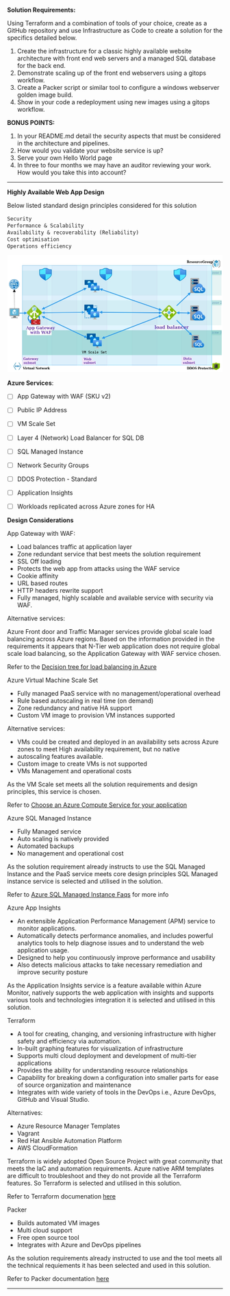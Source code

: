 **Solution Requirements:**

Using Terraform and a combination of tools of your choice, create as a GitHub repository and use Infrastructure as Code to create a solution for the specifics detailed below.

1. Create the infrastructure for a classic highly available website architecture with front end web servers and a managed SQL database for the back end.
2. Demonstrate scaling up of the front end webservers using a gitops workflow.
3. Create a Packer script or similar tool to configure a windows webserver golden image build.
4. Show in your code a redeployment using new images using a gitops workflow.

**BONUS POINTS:**
1. In your README.md detail the security aspects that must be considered in the architecture and pipelines.
2. How would you validate your website service is up?
3. Serve your own Hello World page
4. In three to four months we may have an auditor reviewing your work. How would you take this into account?
_______________________________________________________________________________________________________________________________________________________________________________

**Highly Available Web App Design**

Below listed standard design principles considered for this solution

```<language>
Security
Performance & Scalability
Availability & recoverability (Reliability)
Cost optimisation
Operations efficiency

```
![H L D6](HLD/HLD6.png)


**Azure Services**:

- [ ]  App Gateway with WAF (SKU v2)
- [ ]  Public IP Address
- [ ]  VM Scale Set
- [ ]  Layer 4 (Network) Load Balancer for SQL DB
- [ ]  SQL Managed Instance
- [ ]  Network Security Groups
- [ ]  DDOS Protection - Standard
- [ ]  Application Insights
- [ ]  Workloads replicated across Azure zones for HA


 **Design Considerations**

App Gateway with WAF:
- Load balances traffic at application layer
- Zone redundant service that best meets the solution requirement
- SSL Off loading
- Protects the web app from attacks using the WAF service
- Cookie affinity
- URL based routes
- HTTP headers rewrite support
- Fully managed, highly scalable and available service with security via WAF.

Alternative services:

Azure Front door and Traffic Manager services provide global scale load balancing across Azure regions.
Based on the information provided in the requirements it appears that N-Tier web application does not require global scale load balancing, so the Application Gateway with WAF service chosen.

Refer to the [Decision tree for load balancing in Azure ](https://docs.microsoft.com/en-us/azure/architecture/guide/technology-choices/load-balancing-overview#decision-tree-for-load-balancing-in-azure)

Azure Virtual Machine Scale Set

- Fully managed PaaS service with no management/operational overhead
- Rule based autoscaling in real time (on demand)
- Zone redundancy and native HA support
- Custom VM image to provision VM instances supported

Alternative services:

- VMs could be created and deployed in an availability sets across Azure zones to meet High availability requirement, but no native
- autoscaling features available.
- Custom image to create VMs is not supported
- VMs Management and operational costs

As the VM Scale set meets all the solution requirements and design principles, this service is chosen.

Refer to [Choose an Azure Compute Service for your application](https://docs.microsoft.com/en-us/azure/architecture/guide/technology-choices/compute-decision-tree#choose-a-candidate-service)

Azure SQL Managed Instance

- Fully Managed service
- Auto scaling is natively provided
- Automated backups
- No management and operational cost

As the solution requirement already instructs to use the SQL Managed Instance and the PaaS service meets core design principles
SQL Managed instance service is selected and utilised in the solution.

Refer to [Azure SQL Managed Instance Faqs](https://docs.microsoft.com/en-us/azure/azure-sql/managed-instance/frequently-asked-questions-faq) for more info 

Azure App Insights

- An extensible Application Performance Management (APM) service to monitor applications. 
- Automatically detects performance anomalies, and includes powerful analytics tools to help diagnose issues and to understand the web application usage. 
- Designed to help you continuously improve performance and usability
- Also detects malicious attacks to take necessary remediation and improve security posture

As the Application Insights service is a feature available within Azure Monitor, natively supports the web application with insights and
supports various tools and technologies integration it is selected and utilised in this solution.

Terraform

- A tool for creating, changing, and versioning infrastructure with higher safety and efficiency via automation.
- In-built graphing features for visualization of infrastructure
- Supports multi cloud deployment and development of multi-tier applications 
- Provides the ability for understanding resource relationships
- Capability for breaking down a configuration into smaller parts for ease of source organization and maintenance
- Integrates with wide variety of tools in the DevOps i.e., Azure DevOps, GitHub and Visual Studio.

Alternatives:
- Azure Resource Manager Templates
- Vagrant
- Red Hat Ansible Automation Platform
- AWS CloudFormation

Terraform is widely adopted Open Source Project with great community that meets the IaC and automation requirements.
Azure native ARM templates are difficult to troubleshoot and they do not provide all the Terraform features.
So Terraform is selected and utilised in this solution.

Refer to Terraform documenation [here](https://www.terraform.io/docs/index.html)

Packer
- Builds automated VM images
- Multi cloud support
- Free open source tool
- Integrates with Azure and DevOps pipelines 

As the solution requirements already instructed to use and the tool meets all the technical requiements
it has been selected and used in this solution.

Refer to Packer documentation [here](https://www.packer.io/docs)


  ___________________________________________________________________________________________________________________________________________________________________________
